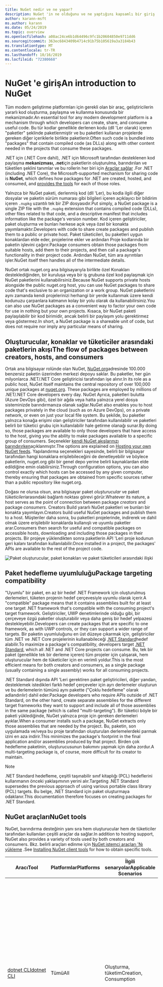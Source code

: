 ```yaml
---
title: NuGet nedir ve ne yapar?
description: NuGet 'in ne olduğunu ve ne yaptığını kapsamlı bir giriş
author: karann-msft
ms.author: karann
ms.date: 05/24/2019
ms.topic: overview
ms.openlocfilehash: a08ac24ce6b1d64496c9fc1b20604850e9711dd6
ms.sourcegitcommit: 363ec6843409b4714c91b75b105619a3a3184b43
ms.translationtype: MT
ms.contentlocale: tr-TR
ms.lasthandoff: 10/16/2019
ms.locfileid: "72380668"
---
```

# <a name="an-introduction-to-nuget"></a><span data-ttu-id="f285c-103">NuGet 'e giriş</span><span class="sxs-lookup"><span data-stu-id="f285c-103">An introduction to NuGet</span></span>

<span data-ttu-id="f285c-104">Tüm modern geliştirme platformları için gerekli olan bir araç, geliştiricilerin yararlı kod oluşturma, paylaşma ve kullanma konusunda bir mekanizmadır.</span><span class="sxs-lookup"><span data-stu-id="f285c-104">An essential tool for any modern development platform is a mechanism through which developers can create, share, and consume useful code.</span></span> <span data-ttu-id="f285c-105">Bu tür kodlar genellikle derlenen kodu (dll 'Ler olarak) içeren "paketler" şeklinde paketlenmiştir ve bu paketleri kullanan projelerde gereken diğer içeriklerle birlikte paketlenir.</span><span class="sxs-lookup"><span data-stu-id="f285c-105">Often such code is bundled into "packages" that contain compiled code (as DLLs) along with other content needed in the projects that consume these packages.</span></span>

<span data-ttu-id="f285c-106">.NET için (.NET Core dahil), .NET için Microsoft tarafından desteklenen kod paylaşma **mekanizması, .net**için paketlerin oluşturulma, barındırılan ve tüketilen şeklini tanımlar ve bu rollerin her biri için [Araçlar sağlar](install-nuget-client-tools.md) .</span><span class="sxs-lookup"><span data-stu-id="f285c-106">For .NET (including .NET Core), the Microsoft-supported mechanism for sharing code is **NuGet**, which defines how packages for .NET are created, hosted, and consumed, and [provides the tools](install-nuget-client-tools.md) for each of those roles.</span></span>

<span data-ttu-id="f285c-107">Yalnızca bir NuGet paketi, derlenmiş kod (dll 'Ler), bu kodla ilgili diğer dosyalar ve paketin sürüm numarası gibi bilgileri içeren açıklayıcı bir bildirim içeren `.nupkg` uzantılı tek bir ZIP dosyasıdır.</span><span class="sxs-lookup"><span data-stu-id="f285c-107">Put simply, a NuGet package is a single ZIP file with the `.nupkg` extension that contains compiled code (DLLs), other files related to that code, and a descriptive manifest that includes information like the package's version number.</span></span> <span data-ttu-id="f285c-108">Kod içeren geliştiriciler, paket oluşturma ve bunları herkese açık veya özel bir konakta yayımlamaktır.</span><span class="sxs-lookup"><span data-stu-id="f285c-108">Developers with code to share create packages and publish them to a public or private host.</span></span> <span data-ttu-id="f285c-109">Paket tüketicileri, bu paketleri uygun konaklardan elde eder, projelerine ekler ve ardından Proje kodlarında bir paketin işlevini çağırır.</span><span class="sxs-lookup"><span data-stu-id="f285c-109">Package consumers obtain those packages from suitable hosts, add them to their projects, and then call a package's functionality in their project code.</span></span> <span data-ttu-id="f285c-110">Ardından NuGet, tüm ara ayrıntıları işler.</span><span class="sxs-lookup"><span data-stu-id="f285c-110">NuGet itself then handles all of the intermediate details.</span></span>

<span data-ttu-id="f285c-111">NuGet ortak nuget.org ana bilgisayarıyla birlikte özel Konakları desteklediğinden, bir kuruluşa veya bir iş grubuna özel kod paylaşmak için NuGet paketlerini kullanabilirsiniz.</span><span class="sxs-lookup"><span data-stu-id="f285c-111">Because NuGet supports private hosts alongside the public nuget.org host, you can use NuGet packages to share code that's exclusive to an organization or a work group.</span></span> <span data-ttu-id="f285c-112">NuGet paketlerini aynı zamanda kendi projelerinizi herhangi bir yerde kullanmak üzere kendi kodunuzu çarpanlara katmanın kolay bir yolu olarak da kullanabilirsiniz.</span><span class="sxs-lookup"><span data-stu-id="f285c-112">You can also use NuGet packages as a convenient way to factor your own code for use in nothing but your own projects.</span></span> <span data-ttu-id="f285c-113">Kısaca, bir NuGet paketi paylaşılabilir bir kod birimidir, ancak belirli bir paylaşım yolu gerektirmez veya göstermez.</span><span class="sxs-lookup"><span data-stu-id="f285c-113">In short, a NuGet package is a shareable unit of code, but does not require nor imply any particular means of sharing.</span></span>

## <a name="the-flow-of-packages-between-creators-hosts-and-consumers"></a><span data-ttu-id="f285c-114">Oluşturucular, konaklar ve tüketiciler arasındaki paketlerin akışı</span><span class="sxs-lookup"><span data-stu-id="f285c-114">The flow of packages between creators, hosts, and consumers</span></span>

<span data-ttu-id="f285c-115">Ortak ana bilgisayar rolünde olan NuGet, [NuGet.org](https://www.nuget.org)adresinde 100.000 benzersiz paketin üzerinden merkezi depoyu saklar. Bu paketler, her gün milyonlarca .NET/.NET Core geliştiricisi tarafından işe alınır.</span><span class="sxs-lookup"><span data-stu-id="f285c-115">In its role as a public host, NuGet itself maintains the central repository of over 100,000 unique packages at [nuget.org](https://www.nuget.org). These packages are employed by millions of .NET/.NET Core developers every day.</span></span> <span data-ttu-id="f285c-116">NuGet Ayrıca, paketleri bulutta (Azure DevOps gibi), özel bir ağda veya hatta yalnızca yerel dosya sisteminizde barındırmanıza olanak sağlar.</span><span class="sxs-lookup"><span data-stu-id="f285c-116">NuGet also enables you to host packages privately in the cloud (such as on Azure DevOps), on a private network, or even on just your local file system.</span></span> <span data-ttu-id="f285c-117">Bu şekilde, bu paketler yalnızca konağa erişimi olan geliştiriciler tarafından kullanılabilir ve paketleri belirli bir tüketici grubu için kullanılabilir hale getirme olanağı sunar.</span><span class="sxs-lookup"><span data-stu-id="f285c-117">By doing so, those packages are available to only those developers that have access to the host, giving you the ability to make packages available to a specific group of consumers.</span></span> <span data-ttu-id="f285c-118">Seçenekler [kendi NuGet akışlarınızı barındırırken](hosting-packages/overview.md)açıklanmıştır.</span><span class="sxs-lookup"><span data-stu-id="f285c-118">The options are explained on [Hosting your own NuGet feeds](hosting-packages/overview.md).</span></span> <span data-ttu-id="f285c-119">Yapılandırma seçenekleri sayesinde, belirli bir bilgisayar tarafından hangi konaklara erişilebileceğini de denetleyebilir ve böylece paketlerin, nuget.org gibi bir genel depo yerine belirli kaynaklardan elde edildiğine emin olabilirsiniz.</span><span class="sxs-lookup"><span data-stu-id="f285c-119">Through configuration options, you can also control exactly which hosts can be accessed by any given computer, thereby ensuring that packages are obtained from specific sources rather than a public repository like nuget.org.</span></span>

<span data-ttu-id="f285c-120">Doğası ne olursa olsun, ana bilgisayar paket *oluşturucular* ve paket *tüketicileri*arasındaki bağlantı noktası görevi görür.</span><span class="sxs-lookup"><span data-stu-id="f285c-120">Whatever its nature, a host serves as the point of connection between package *creators* and package *consumers*.</span></span> <span data-ttu-id="f285c-121">Creators Build yararlı NuGet paketleri ve bunları bir konakta yayımlayın.</span><span class="sxs-lookup"><span data-stu-id="f285c-121">Creators build useful NuGet packages and publish them to a host.</span></span> <span data-ttu-id="f285c-122">Müşteriler daha sonra, bu paketleri projelerinde, indirerek ve dahil olmak üzere erişilebilir konaklarda kullanışlı ve uyumlu paketler arar.</span><span class="sxs-lookup"><span data-stu-id="f285c-122">Consumers then search for useful and compatible packages on accessible hosts, downloading and including those packages in their projects.</span></span> <span data-ttu-id="f285c-123">Bir projeye yüklendikten sonra paketlerin API 'Leri proje kodunun geri kalanı tarafından kullanılabilir.</span><span class="sxs-lookup"><span data-stu-id="f285c-123">Once installed in a project, the packages' APIs are available to the rest of the project code.</span></span>

![Paket oluşturucular, paket konakları ve paket tüketicileri arasındaki ilişki](media/nuget-roles.png)

## <a name="package-targeting-compatibility"></a><span data-ttu-id="f285c-125">Paket hedefleme uyumluluğu</span><span class="sxs-lookup"><span data-stu-id="f285c-125">Package targeting compatibility</span></span>

<span data-ttu-id="f285c-126">"Uyumlu" bir paket, en az bir hedef .NET Framework için oluşturulmuş derlemeleri, tüketen projenin hedef çerçevesiyle uyumlu olarak içerir.</span><span class="sxs-lookup"><span data-stu-id="f285c-126">A "compatible" package means that it contains assemblies built for at least one target .NET framework that's compatible with the consuming project's target framework.</span></span> <span data-ttu-id="f285c-127">Geliştiriciler, UWP denetimlerinde olduğu gibi, bir çerçeveye özgü paketler oluşturabilir veya daha geniş bir hedef yelpazesi destekleyebilir.</span><span class="sxs-lookup"><span data-stu-id="f285c-127">Developers can create packages that are specific to one framework, as with UWP controls, or they can support a wider range of targets.</span></span> <span data-ttu-id="f285c-128">Bir paketin uyumluluğunu en üst düzeye çıkarmak için, geliştiriciler tüm .NET ve .NET Core projelerinin kullanabileceği [.NET Standard](/dotnet/standard/net-standard)hedef alabilir.</span><span class="sxs-lookup"><span data-stu-id="f285c-128">To maximize a package's compatibility, developers target [.NET Standard](/dotnet/standard/net-standard), which all .NET and .NET Core projects can consume.</span></span> <span data-ttu-id="f285c-129">Bu, tek bir paket (genellikle tek bir derleme içeren) tüm projeler için çalışarak, hem oluşturucular hem de tüketiciler için en verimli yoldur.</span><span class="sxs-lookup"><span data-stu-id="f285c-129">This is the most efficient means for both creators and consumers, as a single package (usually containing a single assembly) works for all consuming projects.</span></span>

<span data-ttu-id="f285c-130">.NET Standard dışında API 'Leri gerektiren paket geliştiricileri, diğer yandan, desteklemek istedikleri farklı hedef çerçeveler için ayrı derlemeler oluşturun ve bu derlemelerin tümünü aynı pakette ("Çoklu hedefleme" olarak adlandırılır) dahil eder.</span><span class="sxs-lookup"><span data-stu-id="f285c-130">Package developers who require APIs outside of .NET Standard, on the other hand, create separate assemblies for the different target frameworks they want to support and include all of those assemblies in the same package (which is called "multi-targeting").</span></span> <span data-ttu-id="f285c-131">Bir tüketici böyle bir paketi yüklediğinde, NuGet yalnızca proje için gereken derlemeleri ayıklar.</span><span class="sxs-lookup"><span data-stu-id="f285c-131">When a consumer installs such a package, NuGet extracts only those assemblies that are needed by the project.</span></span> <span data-ttu-id="f285c-132">Bu, paketin, son uygulamada ve/veya bu proje tarafından oluşturulan derlemelerdeki parmak izini en aza indirir.</span><span class="sxs-lookup"><span data-stu-id="f285c-132">This minimizes the package's footprint in the final application and/or assemblies produced by that project.</span></span> <span data-ttu-id="f285c-133">Birden çok hedefleme paketinin, oluşturucusunun bakımını yapmak için daha zordur.</span><span class="sxs-lookup"><span data-stu-id="f285c-133">A multi-targeting package is, of course, more difficult for its creator to maintain.</span></span>

> [!Note]
> <span data-ttu-id="f285c-134">.NET Standard hedefleme, çeşitli taşınabilir sınıf kitaplığı (PCL) hedeflerini kullanmanın önceki yaklaşımının yerini alır.</span><span class="sxs-lookup"><span data-stu-id="f285c-134">Targeting .NET Standard supersedes the previous approach of using various portable class library (PCL) targets.</span></span> <span data-ttu-id="f285c-135">Bu belge, .NET Standard için paket oluşturmaya odaklanır.</span><span class="sxs-lookup"><span data-stu-id="f285c-135">This documentation therefore focuses on creating packages for .NET Standard.</span></span>

## <a name="nuget-tools"></a><span data-ttu-id="f285c-136">NuGet araçları</span><span class="sxs-lookup"><span data-stu-id="f285c-136">NuGet tools</span></span>

<span data-ttu-id="f285c-137">NuGet, barındırma desteğinin yanı sıra hem oluşturucular hem de tüketiciler tarafından kullanılan çeşitli araçlar da sağlar.</span><span class="sxs-lookup"><span data-stu-id="f285c-137">In addition to hosting support, NuGet also provides a variety of tools used by both creators and consumers.</span></span> <span data-ttu-id="f285c-138">Bkz. belirli araçları edinme için [NuGet istemci araçları 'Nı yükleme](install-nuget-client-tools.md) .</span><span class="sxs-lookup"><span data-stu-id="f285c-138">See [Installing NuGet client tools](install-nuget-client-tools.md) for how to obtain specific tools.</span></span>

| <span data-ttu-id="f285c-139">Aracı</span><span class="sxs-lookup"><span data-stu-id="f285c-139">Tool</span></span> | <span data-ttu-id="f285c-140">Platformlar</span><span class="sxs-lookup"><span data-stu-id="f285c-140">Platforms</span></span> | <span data-ttu-id="f285c-141">İlgili senaryolar</span><span class="sxs-lookup"><span data-stu-id="f285c-141">Applicable Scenarios</span></span> | <span data-ttu-id="f285c-142">Açıklama</span><span class="sxs-lookup"><span data-stu-id="f285c-142">Description</span></span> |
| --- | --- | --- | --- |
| [<span data-ttu-id="f285c-143">dotnet CLI</span><span class="sxs-lookup"><span data-stu-id="f285c-143">dotnet CLI</span></span>](consume-packages/install-use-packages-dotnet-cli.md) | <span data-ttu-id="f285c-144">Tümü</span><span class="sxs-lookup"><span data-stu-id="f285c-144">All</span></span> | <span data-ttu-id="f285c-145">Oluşturma, tüketim</span><span class="sxs-lookup"><span data-stu-id="f285c-145">Creation, Consumption</span></span> | <span data-ttu-id="f285c-146">.NET Core ve .NET Standard kitaplıkları için CLı aracı ve .NET Framework hedefi olan SDK stili projeler için (bkz. [SDK özniteliği](/dotnet/core/tools/csproj#additions)).</span><span class="sxs-lookup"><span data-stu-id="f285c-146">CLI tool for .NET Core and .NET Standard libraries, and for SDK-style projects that target .NET Framework (see [SDK attribute](/dotnet/core/tools/csproj#additions)).</span></span> <span data-ttu-id="f285c-147">, Doğrudan .NET Core araç zinciri içinde belirli NuGet CLı özellikleri sağlar.</span><span class="sxs-lookup"><span data-stu-id="f285c-147">Provides certain NuGet CLI capabilities directly within the .NET Core tool chain.</span></span> <span data-ttu-id="f285c-148">@No__t-0 CLı ile birlikte DotNet CLı, Visual Studio projeleriyle etkileşime girmiyor.</span><span class="sxs-lookup"><span data-stu-id="f285c-148">As with the `nuget.exe` CLI, the dotnet CLI does not interact with Visual Studio projects.</span></span> |
| [<span data-ttu-id="f285c-149">nuget.exe CLI</span><span class="sxs-lookup"><span data-stu-id="f285c-149">nuget.exe CLI</span></span>](consume-packages/install-use-packages-nuget-cli.md) | <span data-ttu-id="f285c-150">Tümü</span><span class="sxs-lookup"><span data-stu-id="f285c-150">All</span></span> | <span data-ttu-id="f285c-151">Oluşturma, tüketim</span><span class="sxs-lookup"><span data-stu-id="f285c-151">Creation, Consumption</span></span> | <span data-ttu-id="f285c-152">.NET Standard kitaplıklarını hedefleyen .NET Framework kitaplıkları ve SDK olmayan projeler için CLı aracı.</span><span class="sxs-lookup"><span data-stu-id="f285c-152">CLI tool for .NET Framework libraries and non-SDK-style projects that target .NET Standard libraries.</span></span> <span data-ttu-id="f285c-153">Özellikle paket oluşturucuları, bazı ve yalnızca tüketicilere uygulanan ve her ikisine de uygulanan bazı komutlarla, tüm NuGet yeteneklerini sağlar.</span><span class="sxs-lookup"><span data-stu-id="f285c-153">Provides all NuGet capabilities, with some commands applying specifically to package creators, some applying only to consumers, and others applying to both.</span></span> <span data-ttu-id="f285c-154">Örneğin, paket oluşturucular çeşitli derlemelerden ve ilgili dosyalardan bir paket oluşturmak için `nuget pack` komutunu kullanır, paket tüketicileri bir proje klasörüne paket eklemek için `nuget install` kullanır ve herkes NuGet yapılandırma değişkenlerini ayarlamak için `nuget config` ' yi kullanır.</span><span class="sxs-lookup"><span data-stu-id="f285c-154">For example, package creators use the `nuget pack` command to create a package from various assemblies and related files, package consumers use `nuget install` to include packages in a project folder, and everyone uses `nuget config` to set NuGet configuration variables.</span></span> <span data-ttu-id="f285c-155">Platformdan bağımsız bir araç olan NuGet CLı, Visual Studio projeleriyle etkileşime girmiyor.</span><span class="sxs-lookup"><span data-stu-id="f285c-155">As a platform-agnostic tool, the NuGet CLI does not interact with Visual Studio projects.</span></span> |
| [<span data-ttu-id="f285c-156">Paket Yöneticisi Konsolu</span><span class="sxs-lookup"><span data-stu-id="f285c-156">Package Manager Console</span></span>](consume-packages/install-use-packages-powershell.md) | <span data-ttu-id="f285c-157">Windows üzerinde Visual Studio</span><span class="sxs-lookup"><span data-stu-id="f285c-157">Visual Studio on Windows</span></span> | <span data-ttu-id="f285c-158">Mine</span><span class="sxs-lookup"><span data-stu-id="f285c-158">Consumption</span></span> | <span data-ttu-id="f285c-159">Visual Studio projelerindeki paketleri yüklemek ve yönetmek için [PowerShell komutları](reference/Powershell-Reference.md) sağlar.</span><span class="sxs-lookup"><span data-stu-id="f285c-159">Provides [PowerShell commands](reference/Powershell-Reference.md) for installing and managing packages in Visual Studio projects.</span></span> |
| [<span data-ttu-id="f285c-160">Paket Yöneticisi UI</span><span class="sxs-lookup"><span data-stu-id="f285c-160">Package Manager UI</span></span>](consume-packages/install-use-packages-visual-studio.md) | <span data-ttu-id="f285c-161">Windows üzerinde Visual Studio</span><span class="sxs-lookup"><span data-stu-id="f285c-161">Visual Studio on Windows</span></span> | <span data-ttu-id="f285c-162">Mine</span><span class="sxs-lookup"><span data-stu-id="f285c-162">Consumption</span></span> | <span data-ttu-id="f285c-163">, Visual Studio projelerindeki paketleri yüklemek ve yönetmek için kullanımı kolay bir kullanıcı arabirimi sağlar.</span><span class="sxs-lookup"><span data-stu-id="f285c-163">Provides an easy-to-use UI for installing and managing packages in Visual Studio projects.</span></span> |
| [<span data-ttu-id="f285c-164">NuGet Kullanıcı arabirimini yönetme</span><span class="sxs-lookup"><span data-stu-id="f285c-164">Manage NuGet UI</span></span>](/visualstudio/mac/nuget-walkthrough) | <span data-ttu-id="f285c-165">Mac için Visual Studio</span><span class="sxs-lookup"><span data-stu-id="f285c-165">Visual Studio for Mac</span></span> | <span data-ttu-id="f285c-166">Mine</span><span class="sxs-lookup"><span data-stu-id="f285c-166">Consumption</span></span> | <span data-ttu-id="f285c-167">Mac için Visual Studio projelerindeki paketleri yüklemek ve yönetmek için kullanımı kolay bir kullanıcı arabirimi sağlar.</span><span class="sxs-lookup"><span data-stu-id="f285c-167">Provide an easy-to-use UI for installing and managing packages in Visual Studio for Mac projects.</span></span> |
| [<span data-ttu-id="f285c-168">MSBuild</span><span class="sxs-lookup"><span data-stu-id="f285c-168">MSBuild</span></span>](reference/msbuild-targets.md) | <span data-ttu-id="f285c-169">Windows</span><span class="sxs-lookup"><span data-stu-id="f285c-169">Windows</span></span> | <span data-ttu-id="f285c-170">Oluşturma, tüketim</span><span class="sxs-lookup"><span data-stu-id="f285c-170">Creation, Consumption</span></span> | <span data-ttu-id="f285c-171">Doğrudan MSBuild araç zinciri aracılığıyla bir projede kullanılan paketleri ve geri yükleme paketlerini oluşturma yeteneği sağlar.</span><span class="sxs-lookup"><span data-stu-id="f285c-171">Provides the ability to create packages and restore packages used in a project directly through the MSBuild tool chain.</span></span> |

<span data-ttu-id="f285c-172">Gördüğünüz gibi, birlikte çalıştığınız NuGet araçları, paketleri oluşturma, kullanma veya yayımlama ve üzerinde çalıştığınız platformu önemli ölçüde temel alır.</span><span class="sxs-lookup"><span data-stu-id="f285c-172">As you can see, the NuGet tools you work with depend greatly on whether you're creating, consuming, or publishing packages, and the platform on which you're working.</span></span> <span data-ttu-id="f285c-173">Paket oluşturucuları, genellikle diğer NuGet paketlerinde bulunan işlevselliğin üzerine inşa ettikleri tüketicilerlerdir.</span><span class="sxs-lookup"><span data-stu-id="f285c-173">Package creators are typically also consumers, as they build on top of functionality that exists in other NuGet packages.</span></span> <span data-ttu-id="f285c-174">Tabii ki bu paketler yine de diğerleri için de değişebilir.</span><span class="sxs-lookup"><span data-stu-id="f285c-174">And those packages, of course, may in turn depend on still others.</span></span>

<span data-ttu-id="f285c-175">Daha fazla bilgi için [paket oluşturma iş akışı](create-packages/Overview-and-Workflow.md) ve [paket tüketimi iş akışı](consume-packages/Overview-and-Workflow.md) makaleleriyle başlayın.</span><span class="sxs-lookup"><span data-stu-id="f285c-175">For more information, start with the [Package creation workflow](create-packages/Overview-and-Workflow.md) and [Package consumption workflow](consume-packages/Overview-and-Workflow.md) articles.</span></span>

## <a name="managing-dependencies"></a><span data-ttu-id="f285c-176">Bağımlılıkları yönetme</span><span class="sxs-lookup"><span data-stu-id="f285c-176">Managing dependencies</span></span>

<span data-ttu-id="f285c-177">Başkalarının çalışmasına kolayca derleme yeteneği, bir paket yönetim sistemi en güçlü özelliklerinden biridir.</span><span class="sxs-lookup"><span data-stu-id="f285c-177">The ability to easily build on the work of others is one of most powerful features of a package management system.</span></span> <span data-ttu-id="f285c-178">Buna uygun olarak, NuGet 'in bu bağımlılık ağacını veya bir proje adına "Graph" i yönetdiklediğine benzer.</span><span class="sxs-lookup"><span data-stu-id="f285c-178">Accordingly, much of what NuGet does is managing that dependency tree or "graph" on behalf of a project.</span></span> <span data-ttu-id="f285c-179">Yalnızca bir projede doğrudan kullandığınız paketlerle sorun olması gerektiğini söyleriz.</span><span class="sxs-lookup"><span data-stu-id="f285c-179">Simply said, you need only concern yourself with those packages that you're directly using in a project.</span></span> <span data-ttu-id="f285c-180">Bu paketlerin herhangi biri diğer paketleri kullanıyorsa (Bu durumda, hala diğerleri de kullanılabilir), NuGet bu alt düzey bağımlılıklardan yararlanır.</span><span class="sxs-lookup"><span data-stu-id="f285c-180">If any of those packages themselves consume other packages (which can, in turn, consume still others), NuGet takes care of all those down-level dependencies.</span></span>

<span data-ttu-id="f285c-181">Aşağıdaki görüntüde, beş pakete bağımlı olan bir proje gösterilmektedir ve bu da başka bir sayıya göre değişir.</span><span class="sxs-lookup"><span data-stu-id="f285c-181">The following image shows a project that depends on five packages, which in turn depend on a number of others.</span></span>

![.NET projesi için örnek bir NuGet bağımlılığı grafiği](media/dependency-graph.png)

<span data-ttu-id="f285c-183">Bazı paketlerin bağımlılık grafiğinde birden çok kez göründüğünü unutmayın.</span><span class="sxs-lookup"><span data-stu-id="f285c-183">Notice that some packages appear multiple times in the dependency graph.</span></span> <span data-ttu-id="f285c-184">Örneğin, B paketinin üç farklı tüketicisi vardır ve her tüketici bu paket için farklı bir sürüm (gösterilmez) belirtebilir.</span><span class="sxs-lookup"><span data-stu-id="f285c-184">For example, there are three different consumers of package B, and each consumer might also specify a different version for that package (not shown).</span></span> <span data-ttu-id="f285c-185">Bu, özellikle yaygın olarak kullanılan paketler için yaygın bir oluşumdır.</span><span class="sxs-lookup"><span data-stu-id="f285c-185">This is a common occurrence, especially for widely-used packages.</span></span> <span data-ttu-id="f285c-186">NuGet neyse ki, tüm tüketicilere, B paketinin hangi sürümünün tüm müşterileri karşılayıp karşılamadığını tespit etmek için tüm sabit çalışmalarınız.</span><span class="sxs-lookup"><span data-stu-id="f285c-186">NuGet fortunately does all the hard work to determine exactly which version of package B satisfies all consumers.</span></span> <span data-ttu-id="f285c-187">Ardından NuGet, bağımlılık grafiğinin ne kadar derin olduğuna bakılmaksızın diğer tüm paketler için de aynı şekilde yapılır.</span><span class="sxs-lookup"><span data-stu-id="f285c-187">NuGet then does the same for all other packages, no matter how deep the dependency graph.</span></span>

<span data-ttu-id="f285c-188">NuGet 'in bu hizmeti nasıl gerçekleştirdiği hakkında daha fazla bilgi için bkz. [bağımlılık çözünürlüğü](concepts/dependency-resolution.md).</span><span class="sxs-lookup"><span data-stu-id="f285c-188">For more details on how NuGet performs this service, see [Dependency resolution](concepts/dependency-resolution.md).</span></span>

## <a name="tracking-references-and-restoring-packages"></a><span data-ttu-id="f285c-189">Başvuruları izleme ve paketleri geri yükleme</span><span class="sxs-lookup"><span data-stu-id="f285c-189">Tracking references and restoring packages</span></span>

<span data-ttu-id="f285c-190">Projeler geliştirici bilgisayarları, kaynak denetimi depoları, derleme sunucuları ve benzeri kolay bir şekilde hareket edebildiğinden, NuGet paketlerinin ikili derlemelerinin doğrudan bir projeye bağlanmasını sağlamak son derece pratik değildir.</span><span class="sxs-lookup"><span data-stu-id="f285c-190">Because projects can easily move between developer computers, source control repositories, build servers, and so forth, it's highly impractical to keep the binary assemblies of NuGet packages directly bound to a project.</span></span> <span data-ttu-id="f285c-191">Bunu yaptığınızda, projenin her bir kopyasının gereksiz yere eşit hale getirilmiş olması (ve böylece kaynak denetimi depolarında alan olması) sağlanır.</span><span class="sxs-lookup"><span data-stu-id="f285c-191">Doing so would make each copy of the project unnecessarily bloated (and thereby waste space in source control repositories).</span></span> <span data-ttu-id="f285c-192">Güncelleştirme, projenin tüm kopyalarına uygulanması gerektiği için paket ikililerini daha yeni sürümlere güncelleştirmeyi de zorlaştırır.</span><span class="sxs-lookup"><span data-stu-id="f285c-192">It would also make it very difficult to update package binaries to newer versions as updates would have to be applied across all copies of the project.</span></span>

<span data-ttu-id="f285c-193">Bunun yerine NuGet, üst düzey ve alt düzey bağımlılıklar dahil olmak üzere bir projenin bağımlı olduğu paketlerin basit başvuru listesini tutar.</span><span class="sxs-lookup"><span data-stu-id="f285c-193">NuGet instead maintains a simple reference list of the packages upon which a project depends, including both top-level and down-level dependencies.</span></span> <span data-ttu-id="f285c-194">Diğer bir deyişle, bir ana bilgisayardan bir projeye paket yüklediğinizde NuGet, başvuru listesindeki paket tanımlayıcısını ve sürüm numarasını kaydeder.</span><span class="sxs-lookup"><span data-stu-id="f285c-194">That is, whenever you install a package from some host into a project, NuGet records the package identifier and version number in the reference list.</span></span> <span data-ttu-id="f285c-195">(Bir paket kaldırıldığında, bunu listeden kaldırır.) NuGet daha sonra, [paket geri yükleme](consume-packages/package-restore.md)bölümünde anlatıldığı gibi istek üzerine tüm başvurulan paketleri geri yüklemek için bir yol sağlar.</span><span class="sxs-lookup"><span data-stu-id="f285c-195">(Uninstalling a package, of course, removes it from the list.) NuGet then provides a means to restore all referenced packages upon request, as described on [Package restore](consume-packages/package-restore.md).</span></span>

![Paket yüklemesinde bir NuGet başvuru listesi oluşturulur ve paketleri başka bir yerde geri yüklemek için kullanılabilir](media/nuget-restore.png)

<span data-ttu-id="f285c-197">Yalnızca başvuru listesi ile NuGet, daha sonra herkese açık ve/veya özel ana bilgisayarlardan gelen &mdash; ' yi *geri*yükleyerek @ no__t-0' i yeniden yükleyebilir.</span><span class="sxs-lookup"><span data-stu-id="f285c-197">With only the reference list, NuGet can then reinstall&mdash;that is, *restore*&mdash;all of those packages from public and/or private hosts at any later time.</span></span> <span data-ttu-id="f285c-198">Kaynak denetimine bir proje kaydederken veya başka bir şekilde paylaşılırken, yalnızca başvuru listesini dahil edersiniz ve paket ikililerini hariç tut (bkz. [paketleri ve kaynak denetimi](consume-packages/packages-and-source-control.md).)</span><span class="sxs-lookup"><span data-stu-id="f285c-198">When committing a project to source control, or sharing it in some other way, you include only the reference list and exclude any package binaries (see [Packages and source control](consume-packages/packages-and-source-control.md).)</span></span>

<span data-ttu-id="f285c-199">Otomatik dağıtım sisteminin bir parçası olarak projenin bir kopyasını elde eden bir yapı sunucusu gibi bir projeyi alan bilgisayar, her gerektiğinde yalnızca bir NuGet bağımlılıkları geri yüklemeyi ister.</span><span class="sxs-lookup"><span data-stu-id="f285c-199">The computer that receives a project, such as a build server obtaining a copy of the project as part of an automated deployment system, simply asks NuGet to restore dependencies whenever they're needed.</span></span> <span data-ttu-id="f285c-200">Azure DevOps gibi derleme sistemleri, bu tam amaçla "NuGet geri yükleme" adımlarını sağlar.</span><span class="sxs-lookup"><span data-stu-id="f285c-200">Build systems like Azure DevOps provide "NuGet restore" steps for this exact purpose.</span></span> <span data-ttu-id="f285c-201">Benzer şekilde, geliştiriciler projenin bir kopyasını edindiklerinde (bir depoyu kopyalarken olduğu gibi), gerekli tüm paketleri elde etmek için `nuget restore` (NuGet CLı), `dotnet restore` (DotNet CLı) veya `Install-Package` (Paket Yöneticisi konsolu) gibi komutları çağırabilir.</span><span class="sxs-lookup"><span data-stu-id="f285c-201">Similarly, when developers obtain a copy of a project (as when cloning a repository), they can invoke command like `nuget restore` (NuGet CLI), `dotnet restore` (dotnet CLI), or `Install-Package` (Package Manager Console) to obtain all the necessary packages.</span></span> <span data-ttu-id="f285c-202">Visual Studio 'Nun parçası olarak, bir proje oluştururken paketleri otomatik olarak geri yükler ( [paket geri yükleme](consume-packages/package-restore.md)bölümünde açıklandığı gibi otomatik geri yükleme özelliği etkin olur).</span><span class="sxs-lookup"><span data-stu-id="f285c-202">Visual Studio, for its part, automatically restores packages when building a project (provided that automatic restore is enabled, as described on [Package restore](consume-packages/package-restore.md)).</span></span>

<span data-ttu-id="f285c-203">Daha sonra, NuGet 'in geliştiricilerin ilgilenmediği birincil rolü, projeniz adına başvuru listesinin saklanması ve bu başvurulan paketleri etkin bir şekilde geri yükleme (ve güncelleştirme) araçlarını sağlamaktır.</span><span class="sxs-lookup"><span data-stu-id="f285c-203">Clearly, then, NuGet's primary role where developers are concerned is maintaining that reference list on behalf of your project and providing the means to efficiently restore (and update) those referenced packages.</span></span> <span data-ttu-id="f285c-204">Bu liste, çağrıldıklarında iki *paket yönetim biçiminden*birinde tutulur:</span><span class="sxs-lookup"><span data-stu-id="f285c-204">This list is maintained in one of two *package management formats*, as they're called:</span></span>

- <span data-ttu-id="f285c-205">[Packagereference](consume-packages/package-references-in-project-files.md) (veya "proje dosyalarında paket başvuruları") | *(NuGet 4.0 +)* Projenin en üst düzey bağımlılıklarının listesini doğrudan proje dosyasında tutar, bu yüzden ayrı bir dosya gerekmez.</span><span class="sxs-lookup"><span data-stu-id="f285c-205">[PackageReference](consume-packages/package-references-in-project-files.md) (or "package references in project files") | *(NuGet 4.0+)* Maintains a list of a project's top-level dependencies directly within the project file, so no separate file is needed.</span></span> <span data-ttu-id="f285c-206">İlişkili bir dosya olan `obj/project.assets.json`, bir projenin tüm alt düzey bağımlılıklarla birlikte kullandığı paketlerin genel bağımlılık grafiğini yönetmek için dinamik olarak oluşturulur.</span><span class="sxs-lookup"><span data-stu-id="f285c-206">An associated file, `obj/project.assets.json`, is dynamically generated to manage the overall dependency graph of the packages that a project uses along with all down-level dependencies.</span></span> <span data-ttu-id="f285c-207">PackageReference, her zaman .NET Core projeleri tarafından kullanılır.</span><span class="sxs-lookup"><span data-stu-id="f285c-207">PackageReference is always used by .NET Core projects.</span></span>

- <span data-ttu-id="f285c-208">[`packages.config`](reference/packages-config.md): *(NuGet 1.0 +)* diğer yüklü paketlerin bağımlılıkları da dahil olmak üzere, projedeki tüm bağımlılıkların düz BIR listesini tutan bir XML dosyası.</span><span class="sxs-lookup"><span data-stu-id="f285c-208">[`packages.config`](reference/packages-config.md): *(NuGet 1.0+)* An XML file that maintains a flat list of all dependencies in the project, including the dependencies of other installed packages.</span></span> <span data-ttu-id="f285c-209">Yüklenen veya geri yüklenen paketler `packages` klasöründe depolanır.</span><span class="sxs-lookup"><span data-stu-id="f285c-209">Installed or restored packages are stored in a `packages` folder.</span></span>

<span data-ttu-id="f285c-210">Herhangi bir projede hangi paket yönetimi biçiminin çalıştırıldığı, proje türüne ve NuGet (ve/veya Visual Studio) sürümüne bağlıdır.</span><span class="sxs-lookup"><span data-stu-id="f285c-210">Which package management format is employed in any given project depends on the project type, and the available version of NuGet (and/or Visual Studio).</span></span> <span data-ttu-id="f285c-211">Hangi biçimin kullanıldığını denetlemek için, ilk paketinizi yükledikten sonra proje kökünde `packages.config` ' a bakmanız yeterlidir.</span><span class="sxs-lookup"><span data-stu-id="f285c-211">To check what format is being used, simply look for `packages.config` in the project root after installing your first package.</span></span> <span data-ttu-id="f285c-212">Bu dosyaya sahip değilseniz, \<PackageReference @ no__t-1 öğesi için proje dosyasına doğrudan bakın.</span><span class="sxs-lookup"><span data-stu-id="f285c-212">If you don't have that file, look in the project file directly for a \<PackageReference\> element.</span></span>

<span data-ttu-id="f285c-213">Bir seçiminiz olduğunda, PackageReference kullanmanızı öneririz.</span><span class="sxs-lookup"><span data-stu-id="f285c-213">When you have a choice, we recommend using PackageReference.</span></span> <span data-ttu-id="f285c-214">`packages.config` eski amaçlar için korunur ve artık etkin geliştirme aşamasındadır.</span><span class="sxs-lookup"><span data-stu-id="f285c-214">`packages.config` is maintained for legacy purposes and is no longer under active development.</span></span>

> [!Tip]
> <span data-ttu-id="f285c-215">@No__t-1 gibi çeşitli `nuget.exe` CLı komutları, paketi otomatik olarak başvuru listesine eklemez.</span><span class="sxs-lookup"><span data-stu-id="f285c-215">Various `nuget.exe` CLI commands, like `nuget install`, do not automatically add the package to the reference list.</span></span> <span data-ttu-id="f285c-216">Liste, Visual Studio Paket Yöneticisi (UI veya konsol) ile ve `dotnet.exe` CLı ile bir paket yüklenirken güncelleştirilir.</span><span class="sxs-lookup"><span data-stu-id="f285c-216">The list is updated when installing a package with the Visual Studio Package Manager (UI or Console), and with `dotnet.exe` CLI.</span></span>

## <a name="what-else-does-nuget-do"></a><span data-ttu-id="f285c-217">NuGet ne yapmalıyım?</span><span class="sxs-lookup"><span data-stu-id="f285c-217">What else does NuGet do?</span></span>

<span data-ttu-id="f285c-218">Şu ana kadar NuGet 'in aşağıdaki özelliklerini öğrendiniz:</span><span class="sxs-lookup"><span data-stu-id="f285c-218">So far you've learned the following characteristics of NuGet:</span></span>

- <span data-ttu-id="f285c-219">NuGet, merkezi nuget.org deposunu özel barındırma desteğiyle sağlar.</span><span class="sxs-lookup"><span data-stu-id="f285c-219">NuGet provides the central nuget.org repository with support for private hosting.</span></span>
- <span data-ttu-id="f285c-220">NuGet, geliştiricilerin paket oluşturmak, yayımlamak ve tüketmesi için ihtiyacı olan araçları sağlar.</span><span class="sxs-lookup"><span data-stu-id="f285c-220">NuGet provides the tools developers need for creating, publishing, and consuming packages.</span></span>
- <span data-ttu-id="f285c-221">En önemlisi, NuGet bir projede kullanılan paketlerin başvuru listesini ve bu paketleri ilgili listeden geri yükleme ve güncelleştirme olanağı sağlar.</span><span class="sxs-lookup"><span data-stu-id="f285c-221">Most importantly, NuGet maintains a reference list of packages used in a project and the ability to restore and update those packages from that list.</span></span>

<span data-ttu-id="f285c-222">Bu işlemlerin verimli bir şekilde çalışmasını sağlamak için NuGet, bazı arka planda iyileştirmeler yapar.</span><span class="sxs-lookup"><span data-stu-id="f285c-222">To make these processes work efficiently, NuGet does some behind-the-scenes optimizations.</span></span> <span data-ttu-id="f285c-223">En önemlisi, NuGet bir paket önbelleğini ve bir genel paketler klasörünü, kısayol yükleme ve yeniden yükleme için yönetir.</span><span class="sxs-lookup"><span data-stu-id="f285c-223">Most notably, NuGet manages a package cache and a global packages folder to shortcut installation and reinstallation.</span></span> <span data-ttu-id="f285c-224">Önbellek zaten makinede yüklü olan bir paketin indirilmesini önler.</span><span class="sxs-lookup"><span data-stu-id="f285c-224">The cache avoids downloading a package that's already been installed on the machine.</span></span> <span data-ttu-id="f285c-225">Genel paketler klasörü, birden çok projenin aynı yüklü paketi paylaşmasına olanak tanır ve böylece NuGet 'in bilgisayardaki genel ayak izini azaltır.</span><span class="sxs-lookup"><span data-stu-id="f285c-225">The global packages folder allows multiple projects to share the same installed package, thereby reducing NuGet's overall footprint on the computer.</span></span> <span data-ttu-id="f285c-226">Önbellek ve genel paketler klasörü, bir yapı sunucusunda olduğu gibi daha fazla sayıda paketi sık geri yüklerken de çok yararlı olur.</span><span class="sxs-lookup"><span data-stu-id="f285c-226">The cache and global packages folder are also very helpful when you're frequently restoring a larger number of packages, as on a build server.</span></span> <span data-ttu-id="f285c-227">Bu mekanizmalar hakkında daha fazla bilgi için bkz. [genel paketleri ve önbellek klasörlerini yönetme](consume-packages/managing-the-global-packages-and-cache-folders.md).</span><span class="sxs-lookup"><span data-stu-id="f285c-227">For more details on these mechanisms, see [Managing the global packages and cache folders](consume-packages/managing-the-global-packages-and-cache-folders.md).</span></span>

<span data-ttu-id="f285c-228">Tek bir projede, NuGet genel bağımlılık grafiğini yönetir, bu da aynı paketin farklı sürümlerine birden fazla başvuruyu çözmeyi içerir.</span><span class="sxs-lookup"><span data-stu-id="f285c-228">Within an individual project, NuGet manages the overall dependency graph, which again includes resolving multiple references to different versions of the same package.</span></span> <span data-ttu-id="f285c-229">Projenin aynı bağımlılıklara sahip bir veya daha fazla pakete bağımlılığı olması oldukça yaygındır.</span><span class="sxs-lookup"><span data-stu-id="f285c-229">It's quite common that a project takes a dependency on one or more packages that themselves have the same dependencies.</span></span> <span data-ttu-id="f285c-230">Nuget.org üzerindeki en faydalı yardımcı program paketlerinin bazıları diğer birçok paket tarafından kullanılabilir.</span><span class="sxs-lookup"><span data-stu-id="f285c-230">Some of the most useful utility packages on nuget.org are employed by many other packages.</span></span> <span data-ttu-id="f285c-231">Tüm bağımlılık grafiğinde, aynı paketin farklı sürümlerine yönelik olarak kolayca on farklı başvuruya sahip olabilirsiniz.</span><span class="sxs-lookup"><span data-stu-id="f285c-231">In the entire dependency graph, then, you could easily have ten different references to different versions of the same package.</span></span> <span data-ttu-id="f285c-232">Bu paketin birden çok sürümünün uygulamaya ait olmasını önlemek için, NuGet tüm tüketiciler tarafından hangi tek sürümün kullanılabileceğini sıralar.</span><span class="sxs-lookup"><span data-stu-id="f285c-232">To avoid bringing multiple versions of that package into the application itself, NuGet sorts out which single version can be used by all consumers.</span></span> <span data-ttu-id="f285c-233">(Daha fazla bilgi için bkz. [bağımlılık çözünürlüğü](concepts/dependency-resolution.md).)</span><span class="sxs-lookup"><span data-stu-id="f285c-233">(For more information, see [Dependency Resolution](concepts/dependency-resolution.md).)</span></span>

<span data-ttu-id="f285c-234">Bunun ötesinde, NuGet paketlerin nasıl yapılandırıldığı ( [Yerelleştirme](create-packages/creating-localized-packages.md) ve [hata ayıklama sembolleri](create-packages/symbol-packages-snupkg.md)dahil) ve nasıl [başvurdukları](consume-packages/package-references-in-project-files.md) ( [Sürüm aralıkları](concepts/package-versioning.md#version-ranges-and-wildcards) ve [yayın öncesi sürümler dahil) ile ilgili tüm belirtimleri korur ](create-packages/prerelease-packages.md).) NuGet Ayrıca, hizmetleriyle birlikte çalışmaya yönelik çeşitli API 'Ler sağlar ve Visual Studio uzantıları ve proje şablonları yazan geliştiriciler için destek sağlar.</span><span class="sxs-lookup"><span data-stu-id="f285c-234">Beyond that, NuGet maintains all the specifications related to how packages are structured (including [localization](create-packages/creating-localized-packages.md) and [debug symbols](create-packages/symbol-packages-snupkg.md)) and how they are [referenced](consume-packages/package-references-in-project-files.md) (including [version ranges](concepts/package-versioning.md#version-ranges-and-wildcards) and [pre-release versions](create-packages/prerelease-packages.md).) NuGet also provides various APIs to work with its services programmatically, and provides support for developers who write Visual Studio extensions and project templates.</span></span>

<span data-ttu-id="f285c-235">Bu belgelerin içindekiler tablosuna göz atabilmeniz için bir dakikanızı ayırın ve bu özellikleri, NuGet 'in Beginnings 'e geri dönme sürüm notlarıyla birlikte görebilirsiniz.</span><span class="sxs-lookup"><span data-stu-id="f285c-235">Take a moment to browse the table of contents for this documentation, and you see all of these capabilities represented there, along with release notes dating back to NuGet's beginnings.</span></span>

## <a name="comments-contributions-and-issues"></a><span data-ttu-id="f285c-236">Yorumlar, katılımlar ve sorunlar</span><span class="sxs-lookup"><span data-stu-id="f285c-236">Comments, contributions, and issues</span></span>

<span data-ttu-id="f285c-237">Son olarak, bu belge için çok fazla hoş geldiniz açıklamaları ve katkımız vardır @ no__t-0Herhangi bir sayfanın üst kısmında **geri bildirim** ve **düzenleme** komutlarını seçin ya da GitHub 'daki [docs Repository](https://github.com/NuGet/docs.microsoft.com-nuget/) ve [docs sorun listesi](https://github.com/NuGet/docs.microsoft.com-nuget/issues) ' ni ziyaret edin.</span><span class="sxs-lookup"><span data-stu-id="f285c-237">Finally, we very much welcome comments and contributions to this documentation&mdash;just select the **Feedback** and **Edit** commands on the top of any page, or visit the [docs repository](https://github.com/NuGet/docs.microsoft.com-nuget/) and [docs issue list](https://github.com/NuGet/docs.microsoft.com-nuget/issues) on GitHub.</span></span>

<span data-ttu-id="f285c-238">Ayrıca, [çeşitli GitHub depoları](https://github.com/NuGet/Home)aracılığıyla NuGet 'e katkılara katkıda bulunuyoruz; NuGet sorunlarını [https://github.com/NuGet/home/issues](https://github.com/NuGet/home/issues)' de bulabilirsiniz.</span><span class="sxs-lookup"><span data-stu-id="f285c-238">We also welcome contributions to NuGet itself through its [various GitHub repositories](https://github.com/NuGet/Home); NuGet issues can be found on [https://github.com/NuGet/home/issues](https://github.com/NuGet/home/issues).</span></span>

<span data-ttu-id="f285c-239">NuGet deneyiminizin keyfini çıkarın!</span><span class="sxs-lookup"><span data-stu-id="f285c-239">Enjoy your NuGet experience!</span></span>
